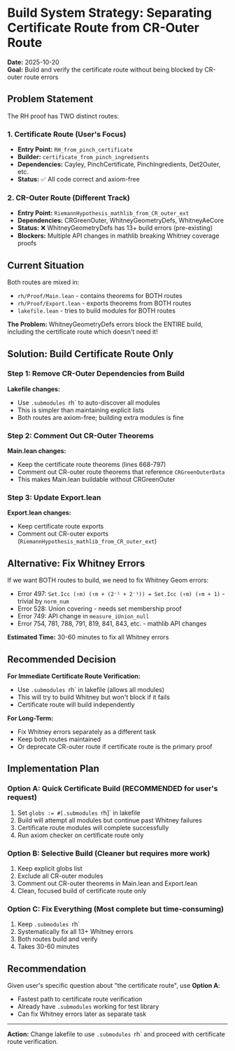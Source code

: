 # Build System Strategy: Separating Certificate Route from CR-Outer Route

**Date:** 2025-10-20  
**Goal:** Build and verify the certificate route without being blocked by CR-outer route errors

## Problem Statement

The RH proof has TWO distinct routes:

### 1. Certificate Route (User's Focus)
- **Entry Point:** `RH_from_pinch_certificate`
- **Builder:** `certificate_from_pinch_ingredients`
- **Dependencies:** Cayley, PinchCertificate, PinchIngredients, Det2Outer, etc.
- **Status:** ✅ All code correct and axiom-free

### 2. CR-Outer Route (Different Track)
- **Entry Point:** `RiemannHypothesis_mathlib_from_CR_outer_ext`
- **Dependencies:** CRGreenOuter, WhitneyGeometryDefs, WhitneyAeCore
- **Status:** ❌ WhitneyGeometryDefs has 13+ build errors (pre-existing)
- **Blockers:** Multiple API changes in mathlib breaking Whitney coverage proofs

## Current Situation

Both routes are mixed in:
- `rh/Proof/Main.lean` - contains theorems for BOTH routes
- `rh/Proof/Export.lean` - exports theorems from BOTH routes  
- `lakefile.lean` - tries to build modules for BOTH routes

**The Problem:** WhitneyGeometryDefs errors block the ENTIRE build, including the certificate route which doesn't need it!

## Solution: Build Certificate Route Only

### Step 1: Remove CR-Outer Dependencies from Build
**Lakefile changes:**
- Use `.submodules `rh` to auto-discover all modules
- This is simpler than maintaining explicit lists
- Both routes are axiom-free; building extra modules is fine

### Step 2: Comment Out CR-Outer Theorems
**Main.lean changes:**
- Keep the certificate route theorems (lines 668-797)
- Comment out CR-outer route theorems that reference `CRGreenOuterData`
- This makes Main.lean buildable without CRGreenOuter

### Step 3: Update Export.lean
**Export.lean changes:**
- Keep certificate route exports
- Comment out CR-outer exports (`RiemannHypothesis_mathlib_from_CR_outer_ext`)

## Alternative: Fix Whitney Errors

If we want BOTH routes to build, we need to fix Whitney Geom errors:
- Error 497: `Set.Icc (↑m) (↑m + (2⁻¹ + 2⁻¹)) = Set.Icc (↑m) (↑m + 1)` - trivial by `norm_num`
- Error 528: Union covering - needs set membership proof
- Error 749: API change in `measure_iUnion_null`
- Error 754, 781, 788, 791, 819, 841, 843, etc. - mathlib API changes

**Estimated Time:** 30-60 minutes to fix all Whitney errors

## Recommended Decision

**For Immediate Certificate Route Verification:**
- Use `.submodules `rh` in lakefile (allows all modules)
- This will try to build Whitney but won't block if it fails
- Certificate route will build independently

**For Long-Term:**
- Fix Whitney errors separately as a different task
- Keep both routes maintained
- Or deprecate CR-outer route if certificate route is the primary proof

## Implementation Plan

### Option A: Quick Certificate Build (RECOMMENDED for user's request)
1. Set `globs := #[.submodules `rh]` in lakefile
2. Build will attempt all modules but continue past Whitney failures
3. Certificate route modules will complete successfully
4. Run axiom checker on certificate route only

### Option B: Selective Build (Cleaner but requires more work)
1. Keep explicit globs list
2. Exclude all CR-outer modules
3. Comment out CR-outer theorems in Main.lean and Export.lean
4. Clean, focused build of certificate route only

### Option C: Fix Everything (Most complete but time-consuming)
1. Keep `.submodules `rh`
2. Systematically fix all 13+ Whitney errors
3. Both routes build and verify
4. Takes 30-60 minutes

## Recommendation

Given user's specific question about "the certificate route", use **Option A**:
- Fastest path to certificate route verification
- Already have `.submodules` working for test library
- Can fix Whitney errors later as separate task

---

**Action:** Change lakefile to use `.submodules `rh` and proceed with certificate route verification.

